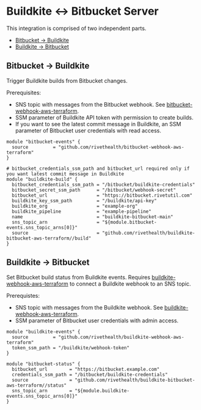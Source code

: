 # Buildkite <-> Bitbucket Server

This integration is comprised of two independent parts.

* [Bitbucket -> Buildkite](#bitbucket---buildkite)
* [Buildkite -> Bitbucket](#buildkite---bitbucket)

## Bitbucket -> Buildkite

Trigger Buildkite builds from Bitbucket changes.

Prerequisites:
* SNS topic with messages from the Bitbucket webhook. See [bitbucket-webhook-aws-terraform](https://github.com/rivethealth/bitbucket-webhook-aws-terraform).
* SSM parameter of Buildkite API token with permission to create builds.
* If you want to see the latest commit message in Buildkite, an SSM parameter of Bitbucket user credentials with read access.

```hcl
module "bitbucket-events" {
  source         = "github.com/rivethealth/bitbucket-webhook-aws-terraform"
}

# bitbucket_credentials_ssm_path and bitbucket_url required only if you want latest commit message in Buildkite
module "buildkite-build" {
  bitbucket_credentials_ssm_path = "/bitbucket/buildkite-credentials"
  bitbucket_secret_ssm_path      = "/bitbucket/webhook-secret"
  bitbucket_url                  = "https://bitbucket.rivetutil.com"
  buildkite_key_ssm_path         = "/buildkite/api-key"
  buildkite_org                  = "example-org"
  buildkite_pipeline             = "example-pipeline"
  name                           = "buildkite-bitbucket-main"
  sns_topic_arn                  = "${module.bitbucket-events.sns_topic_arns[0]}"
  source                         = "github.com/rivethealth/buildkite-bitbucket-aws-terraform//build"
}
```

## Buildkite -> Bitbucket

Set Bitbucket build status from Buildkite events. Requires [buildkite-webhook-aws-terraform](https://github.com/rivethealth/buildkite-webhook-aws-terraform) to connect a Buildkite webhook to an SNS topic.

Prerequistes:
* SNS topic with messages from the Buildkite webhook. See [buildkite-webhook-aws-terraform](https://github.com/rivethealth/buildkite-webhook-aws-terraform).
* SSM parameter of Bitbucket user credentials with admin access.

```hcl
module "buildkite-events" {
  source         = "github.com/rivethealth/buildkite-webhook-aws-terraform"
  token_ssm_path = "/buildkite/webhook-token"
}

module "bitbucket-status" {
  bitbucket_url        = "https://bitbucket.example.com"
  credentials_ssm_path = "/bitbucket/buildkite-credentials"
  source               = "github.com/rivethealth/buildkite-bitbucket-aws-terraform//status"
  sns_topic_arn        = "${module.buildkite-events.sns_topic_arns[0]}"
}
```
